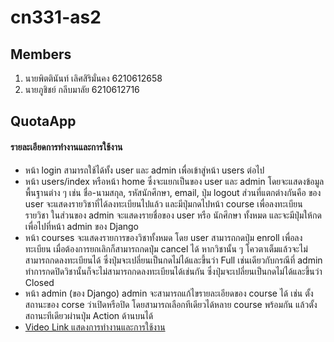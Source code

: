 # cn331-as2

## Members

1. นายพิตตินันท์ เลิศสิริมั่นคง 6210612658
2. นายภูชิชย์ กลีบมาลัย 6210612716

## QuotaApp

#### รายละเอียดการทำงานและการใช้งาน
+ หน้า login สามารถใช้ได้ทั้ง user และ admin เพื่อเข้าสู่หน้า users ต่อไป
+ หน้า users/index หรือหน้า home ซึ่งจะแยกเป็นของ user และ admin โดยจะแสดงข้อมูลพื้นฐานต่าง ๆ เช่น ชื่อ-นามสกุล, รหัสนักศึกษา, email, ปุ่ม logout ส่วนที่แตกต่างกันคือ ของ user จะแสดงรายวิชาที่ได้ลงทะเบียนไปแล้ว และมีปุ่มกดไปหน้า course เพื่อลงทะเบียนรายวิชา ในส่วนของ admin จะแสดงรายชื่อของ user หรือ นักศึกษา ทั้งหมด และจะมีปุ่มให้กดเพื่อไปที่หน้า admin ของ Django
+ หน้า courses จะแสดงรายการของวิชาทั้งหมด โดย user สามารถกดปุ่ม enroll เพื่อลงทะเบียน เมื่อต้องการยกเลิกก็สามารถกดปุ่ม cancel ได้ หากวิชานั้น ๆ โควตาเต็มแล้วจะไม่สามารถกดลงทะเบียนได้ ซึ่งปุ่มจะเปลี่ยนเป็นกดไม่ได้และขึ้นว่า Full เช่นเดียวกับกรณีที่ admin ทำการกดปิดวิชานั้นก็จะไม่สามารถกดลงทะเบียนได้เช่นกัน ซึ่งปุ่มจะเปลี่ยนเป็นกดไม่ได้และขึ้นว่า Closed
+ หน้า admin (ของ Django) admin จะสามารถแก้ไขรายละเอียดของ course ได้ เช่น ตั้งสถานะของ corse ว่าเปิดหรือปิด โดยสามารถเลือกทีเดียวได้หลาย course พร้อมกัน แล้วตั้งสถานะทีเดียวผ่านปุ่ม Action ด้านบนได้
+ [Video Link แสดงการทำงานและการใช้งาน](https://www.youtube.com/watch?v=QU3pgOyGBKI)
